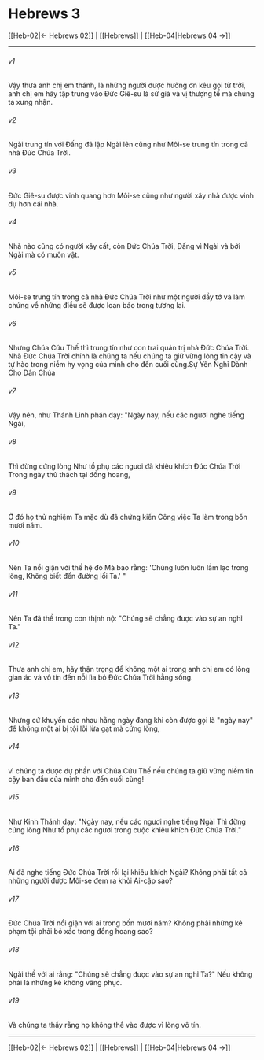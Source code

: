 # Hebrews 3

[[Heb-02|← Hebrews 02]] | [[Hebrews]] | [[Heb-04|Hebrews 04 →]]
***



###### v1 
Vậy thưa anh chị em thánh, là những người được hưởng ơn kêu gọi từ trời, anh chị em hãy tập trung vào Đức Giê-su là sứ giả và vị thượng tế mà chúng ta xưng nhận. 

###### v2 
Ngài trung tín với Đấng đã lập Ngài lên cũng như Môi-se trung tín trong cả nhà Đức Chúa Trời. 

###### v3 
Đức Giê-su được vinh quang hơn Môi-se cũng như người xây nhà được vinh dự hơn cái nhà. 

###### v4 
Nhà nào cũng có người xây cất, còn Đức Chúa Trời, Đấng vì Ngài và bởi Ngài mà có muôn vật. 

###### v5 
Môi-se trung tín trong cả nhà Đức Chúa Trời như một người đầy tớ và làm chứng về những điều sẽ được loan báo trong tương lai. 

###### v6 
Nhưng Chúa Cứu Thế thì trung tín như con trai quản trị nhà Đức Chúa Trời. Nhà Đức Chúa Trời chính là chúng ta nếu chúng ta giữ vững lòng tin cậy và tự hào trong niềm hy vọng của mình cho đến cuối cùng.Sự Yên Nghỉ Dành Cho Dân Chúa 

###### v7 
Vậy nên, như Thánh Linh phán dạy: "Ngày nay, nếu các ngươi nghe tiếng Ngài, 

###### v8 
Thì đừng cứng lòng Như tổ phụ các ngươi đã khiêu khích Đức Chúa Trời Trong ngày thử thách tại đồng hoang, 

###### v9 
Ở đó họ thử nghiệm Ta mặc dù đã chứng kiến Công việc Ta làm trong bốn mươi năm. 

###### v10 
Nên Ta nổi giận với thế hệ đó Mà bảo rằng: 'Chúng luôn luôn lầm lạc trong lòng, Không biết đến đường lối Ta.' " 

###### v11 
Nên Ta đã thề trong cơn thịnh nộ: "Chúng sẽ chẳng được vào sự an nghỉ Ta." 

###### v12 
Thưa anh chị em, hãy thận trọng để không một ai trong anh chị em có lòng gian ác và vô tín đến nỗi lìa bỏ Đức Chúa Trời hằng sống. 

###### v13 
Nhưng cứ khuyến cáo nhau hằng ngày đang khi còn được gọi là "ngày nay" để không một ai bị tội lỗi lừa gạt mà cứng lòng, 

###### v14 
vì chúng ta được dự phần với Chúa Cứu Thế nếu chúng ta giữ vững niềm tin cậy ban đầu của mình cho đến cuối cùng! 

###### v15 
Như Kinh Thánh dạy: "Ngày nay, nếu các ngươi nghe tiếng Ngài Thì đừng cứng lòng Như tổ phụ các ngươi trong cuộc khiêu khích Đức Chúa Trời." 

###### v16 
Ai đã nghe tiếng Đức Chúa Trời rồi lại khiêu khích Ngài? Không phải tất cả những người được Môi-se đem ra khỏi Ai-cập sao? 

###### v17 
Đức Chúa Trời nổi giận với ai trong bốn mươi năm? Không phải những kẻ phạm tội phải bỏ xác trong đồng hoang sao? 

###### v18 
Ngài thề với ai rằng: "Chúng sẽ chẳng được vào sự an nghỉ Ta?" Nếu không phải là những kẻ không vâng phục. 

###### v19 
Và chúng ta thấy rằng họ không thể vào được vì lòng vô tín.

***
[[Heb-02|← Hebrews 02]] | [[Hebrews]] | [[Heb-04|Hebrews 04 →]]
